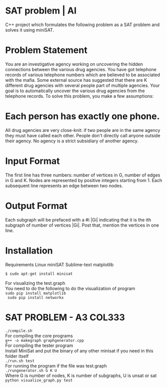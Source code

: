 # SAT problem | AI
C++ project which formulates the following problem as a SAT problem and solves it using miniSAT.

# Problem Statement
You are an investigative agency working on uncovering the hidden connections between the various drug agencies. You have got telephone records of various telephone numbers which are believed to be associated with the mafia. Some external source has suggested that there are K different drug agencies with several people part of multiple agencies. Your goal is to automatically uncover the various drug agencies from the telephone records. To solve this problem, you make a few assumptions:

# Each person has exactly one phone.
All drug agencies are very close-knit: if two people are in the same agency they must have called each other.
People don't directly call anyone outside their agency.
No agency is a strict subsidiary of another agency.
# Input Format
The first line has three numbers: number of vertices in G, number of edges in G and K. Nodes are represented by positive integers starting from 1. Each subsequent line represents an edge between two nodes.

# Output Format
Each subgraph will be prefaced with a #i |Gi| indicating that it is the ith subgraph of number of vertices |Gi|. Post that, mention the vertices in one line.

# Installation
Requirements
Linux
miniSAT
Sublime-text
matplotlib

`$ sudo apt-get install minisat`

For visualizing the test.graph  
You need to do the following to do the visualization of program  
`
sudo pip install matplotlib  
`  
` 
sudo pip install networkx  
`


# SAT PROBLEM - A3 COL333  
`./compile.sh`  
For compiling the core programs  
`g++ -o makegraph graphgenerator.cpp  `  
For compiling the tester program  
Install MiniSat and put the binary of any other minisat if you need in this folder itself  
`./run.sh test`  
For running the program if the file was test.graph  
`./rungenerator.sh G K U`  
Where G is number of nodes, K is number of subgraphs, U is unsat or sat  
`python visualize_graph.py test  `  

